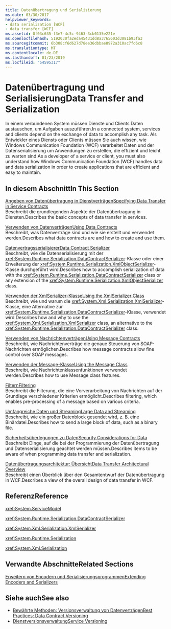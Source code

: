 ```yaml
---
title: Datenübertragung und Serialisierung
ms.date: 03/30/2017
helpviewer_keywords:
- data serialization [WCF]
- data transfer [WCF]
ms.assetid: 0f03c635-f3e7-4c5c-9463-3cb0135e221e
ms.openlocfilehash: 5192030fa2eda45431dd8a3765603d3081b93fa3
ms.sourcegitcommit: 6b308cf6d627d78ee36dbbae8972a310ac7fd6c8
ms.translationtype: MT
ms.contentlocale: de-DE
ms.lasthandoff: 01/23/2019
ms.locfileid: "54595317"
---
```

# <a name="data-transfer-and-serialization"></a><span data-ttu-id="ad717-102">Datenübertragung und Serialisierung</span><span class="sxs-lookup"><span data-stu-id="ad717-102">Data Transfer and Serialization</span></span>
<span data-ttu-id="ad717-103">In einem verbundenen System müssen Dienste und Clients Daten austauschen, um Aufgaben auszuführen.</span><span class="sxs-lookup"><span data-stu-id="ad717-103">In a connected system, services and clients depend on the exchange of data to accomplish any task.</span></span> <span data-ttu-id="ad717-104">Als Entwickler eines Diensts oder Clients müssen Sie auch wissen, wie Windows Communication Foundation (WCF) verarbeitet Daten und der Datenserialisierung um Anwendungen zu erstellen, die effizient und leicht zu warten sind.</span><span class="sxs-lookup"><span data-stu-id="ad717-104">As a developer of a service or client, you must also understand how Windows Communication Foundation (WCF) handles data and data serialization in order to create applications that are efficient and easy to maintain.</span></span>  
  
## <a name="in-this-section"></a><span data-ttu-id="ad717-105">In diesem Abschnitt</span><span class="sxs-lookup"><span data-stu-id="ad717-105">In This Section</span></span>  
 [<span data-ttu-id="ad717-106">Angeben von Datenübertragung in Dienstverträgen</span><span class="sxs-lookup"><span data-stu-id="ad717-106">Specifying Data Transfer in Service Contracts</span></span>](../../../../docs/framework/wcf/feature-details/specifying-data-transfer-in-service-contracts.md)  
 <span data-ttu-id="ad717-107">Beschreibt die grundlegenden Aspekte der Datenübertragung in Diensten.</span><span class="sxs-lookup"><span data-stu-id="ad717-107">Describes the basic concepts of data transfer in services.</span></span>  
  
 [<span data-ttu-id="ad717-108">Verwenden von Datenverträgen</span><span class="sxs-lookup"><span data-stu-id="ad717-108">Using Data Contracts</span></span>](../../../../docs/framework/wcf/feature-details/using-data-contracts.md)  
 <span data-ttu-id="ad717-109">Beschreibt, was Datenverträge sind und wie sie erstellt und verwendet werden.</span><span class="sxs-lookup"><span data-stu-id="ad717-109">Describes what data contracts are and how to create and use them.</span></span>  
  
 [<span data-ttu-id="ad717-110">Datenvertragsserialisierer</span><span class="sxs-lookup"><span data-stu-id="ad717-110">Data Contract Serializer</span></span>](../../../../docs/framework/wcf/feature-details/data-contract-serializer.md)  
 <span data-ttu-id="ad717-111">Beschreibt, wie die Datenserialisierung mit der <xref:System.Runtime.Serialization.DataContractSerializer>-Klasse oder einer Erweiterung der <xref:System.Runtime.Serialization.XmlObjectSerializer>-Klasse durchgeführt wird.</span><span class="sxs-lookup"><span data-stu-id="ad717-111">Describes how to accomplish serialization of data with the <xref:System.Runtime.Serialization.DataContractSerializer> class or any extension of the <xref:System.Runtime.Serialization.XmlObjectSerializer> class.</span></span>  
  
 [<span data-ttu-id="ad717-112">Verwenden der XmlSerializer-Klasse</span><span class="sxs-lookup"><span data-stu-id="ad717-112">Using the XmlSerializer Class</span></span>](../../../../docs/framework/wcf/feature-details/using-the-xmlserializer-class.md)  
 <span data-ttu-id="ad717-113">Beschreibt, wie und warum die <xref:System.Xml.Serialization.XmlSerializer>-Klasse, eine Alternative zur <xref:System.Runtime.Serialization.DataContractSerializer>-Klasse, verwendet wird.</span><span class="sxs-lookup"><span data-stu-id="ad717-113">Describes how and why to use the <xref:System.Xml.Serialization.XmlSerializer> class, an alternative to the <xref:System.Runtime.Serialization.DataContractSerializer> class.</span></span>  
  
 [<span data-ttu-id="ad717-114">Verwenden von Nachrichtenverträgen</span><span class="sxs-lookup"><span data-stu-id="ad717-114">Using Message Contracts</span></span>](../../../../docs/framework/wcf/feature-details/using-message-contracts.md)  
 <span data-ttu-id="ad717-115">Beschreibt, wie Nachrichtenverträge die genaue Steuerung von SOAP-Nachrichten ermöglichen.</span><span class="sxs-lookup"><span data-stu-id="ad717-115">Describes how message contracts allow fine control over SOAP messages.</span></span>  
  
 [<span data-ttu-id="ad717-116">Verwenden der Message-Klasse</span><span class="sxs-lookup"><span data-stu-id="ad717-116">Using the Message Class</span></span>](../../../../docs/framework/wcf/feature-details/using-the-message-class.md)  
 <span data-ttu-id="ad717-117">Beschreibt, wie Nachrichtenklassenfunktionen verwendet werden.</span><span class="sxs-lookup"><span data-stu-id="ad717-117">Describes how to use Message class features.</span></span>  
  
 [<span data-ttu-id="ad717-118">Filtern</span><span class="sxs-lookup"><span data-stu-id="ad717-118">Filtering</span></span>](../../../../docs/framework/wcf/feature-details/filtering.md)  
 <span data-ttu-id="ad717-119">Beschreibt die Filterung, die eine Vorverarbeitung von Nachrichten auf der Grundlage verschiedener Kriterien ermöglicht.</span><span class="sxs-lookup"><span data-stu-id="ad717-119">Describes filtering, which enables pre-processing of a message based on various criteria.</span></span>  
  
 [<span data-ttu-id="ad717-120">Umfangreiche Daten und Streaming</span><span class="sxs-lookup"><span data-stu-id="ad717-120">Large Data and Streaming</span></span>](../../../../docs/framework/wcf/feature-details/large-data-and-streaming.md)  
 <span data-ttu-id="ad717-121">Beschreibt, wie ein großer Datenblock gesendet wird, z.&#160;B. eine Binärdatei.</span><span class="sxs-lookup"><span data-stu-id="ad717-121">Describes how to send a large block of data, such as a binary file.</span></span>  
  
 [<span data-ttu-id="ad717-122">Sicherheitsüberlegungen zu Daten</span><span class="sxs-lookup"><span data-stu-id="ad717-122">Security Considerations for Data</span></span>](../../../../docs/framework/wcf/feature-details/security-considerations-for-data.md)  
 <span data-ttu-id="ad717-123">Beschreibt Dinge, auf die bei der Programmierung der Datenübertragung und Datenserialisierung geachtet werden müssen.</span><span class="sxs-lookup"><span data-stu-id="ad717-123">Describes items to be aware of when programming data transfer and serialization.</span></span>  
  
 [<span data-ttu-id="ad717-124">Datenübertragungsarchitektur: Übersicht</span><span class="sxs-lookup"><span data-stu-id="ad717-124">Data Transfer Architectural Overview</span></span>](../../../../docs/framework/wcf/feature-details/data-transfer-architectural-overview.md)  
 <span data-ttu-id="ad717-125">Beschreibt einen Überblick über den Gesamtentwurf der Datenübertragung in WCF.</span><span class="sxs-lookup"><span data-stu-id="ad717-125">Describes a view of the overall design of data transfer in WCF.</span></span>  
  
## <a name="reference"></a><span data-ttu-id="ad717-126">Referenz</span><span class="sxs-lookup"><span data-stu-id="ad717-126">Reference</span></span>  
 <xref:System.ServiceModel>  
  
 <xref:System.Runtime.Serialization.DataContractSerializer>  
  
 <xref:System.Xml.Serialization.XmlSerializer>  
  
 <xref:System.Runtime.Serialization>  
  
 <xref:System.Xml.Serialization>  
  
## <a name="related-sections"></a><span data-ttu-id="ad717-127">Verwandte Abschnitte</span><span class="sxs-lookup"><span data-stu-id="ad717-127">Related Sections</span></span>  
 [<span data-ttu-id="ad717-128">Erweitern von Encodern und Serialisierungsprogrammen</span><span class="sxs-lookup"><span data-stu-id="ad717-128">Extending Encoders and Serializers</span></span>](../../../../docs/framework/wcf/extending/extending-encoders-and-serializers.md)  
  
## <a name="see-also"></a><span data-ttu-id="ad717-129">Siehe auch</span><span class="sxs-lookup"><span data-stu-id="ad717-129">See also</span></span>
- [<span data-ttu-id="ad717-130">Bewährte Methoden: Versionsverwaltung von Datenverträgen</span><span class="sxs-lookup"><span data-stu-id="ad717-130">Best Practices: Data Contract Versioning</span></span>](../../../../docs/framework/wcf/best-practices-data-contract-versioning.md)
- [<span data-ttu-id="ad717-131">Dienstversionsverwaltung</span><span class="sxs-lookup"><span data-stu-id="ad717-131">Service Versioning</span></span>](../../../../docs/framework/wcf/service-versioning.md)
